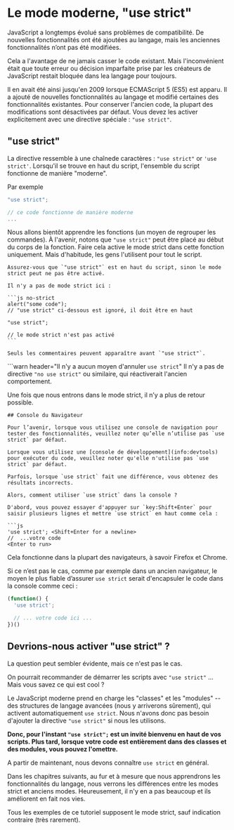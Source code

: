 # Le mode moderne, "use strict"

JavaScript a longtemps évolué sans problèmes de compatibilité. De nouvelles fonctionnalités ont été ajoutées au langage, mais les anciennes fonctionnalités n’ont pas été modifiées.

Cela a l'avantage de ne jamais casser le code existant. Mais l'inconvénient était que toute erreur ou décision imparfaite prise par les créateurs de JavaScript restait bloquée dans lea langage pour toujours.

Il en avait été ainsi jusqu'en 2009 lorsque ECMAScript 5 (ES5) est apparu. Il a ajouté de nouvelles fonctionnalités au langage et modifié certaines des fonctionnalités existantes. Pour conserver l'ancien code, la plupart des modifications sont désactivées par défaut. Vous devez les activer explicitement avec une directive spéciale : `"use strict"`.

## "use strict"

La directive ressemble à une chaînede caractères : `"use strict"` or `'use strict'`. Lorsqu'il se trouve en haut du script, l'ensemble du script fonctionne de manière "moderne".

Par exemple

```js
"use strict";

// ce code fonctionne de manière moderne
...
```

Nous allons bientôt apprendre les fonctions (un moyen de regrouper les commandes). À l'avenir, notons que `"use strict"` peut être placé au début du corps de la fonction. Faire cela active le mode strict dans cette fonction uniquement. Mais d'habitude, les gens l'utilisent pour tout le script.


````warn header="Assurez-vous que \"use strict\" est tout en haut"
Assurez-vous que `"use strict"` est en haut du script, sinon le mode strict peut ne pas être activé.

Il n'y a pas de mode strict ici :

```js no-strict
alert("some code");
// "use strict" ci-dessous est ignoré, il doit être en haut

"use strict";

// le mode strict n'est pas activé
```

Seuls les commentaires peuvent apparaître avant `"use strict"`.
````

```warn header="Il n'y a aucun moyen d'annuler `use strict`"
Il n'y a pas de directive `"no use strict"` ou similaire, qui réactiverait l'ancien comportement.

Une fois que nous entrons dans le mode strict, il n’y a plus de retour possible.
```
## Console du Navigateur

Pour l’avenir, lorsque vous utilisez une console de navigation pour tester des fonctionnalités, veuillez noter qu’elle n’utilise pas `use strict` par défaut.

Lorsque vous utilisez une [console de développement](info:devtools) pour exécuter du code, veuillez noter qu'elle n'utilise pas `use strict` par défaut.

Parfois, lorsque `use strict` fait une différence, vous obtenez des résultats incorrects.

Alors, comment utiliser `use strict` dans la console ?

D'abord, vous pouvez essayer d'appuyer sur `key:Shift+Enter` pour saisir plusieurs lignes et mettre `use strict` en haut comme cela :

```js
'use strict'; <Shift+Enter for a newline>
//  ...votre code
<Enter to run>
```

Cela fonctionne dans la plupart des navigateurs, à savoir Firefox et Chrome.

Si ce n’est pas le cas, comme par exemple dans un ancien navigateur, le moyen le plus fiable d’assurer `use strict` serait d'encapsuler le code dans la console comme ceci :

```js
(function() {
  'use strict';

  // ... votre code ici ...
})()
```

## Devrions-nous activer "use strict" ?

La question peut sembler évidente, mais ce n'est pas le cas.

On pourrait recommander de démarrer les scripts avec `"use strict"` ... Mais vous savez ce qui est cool ?

Le JavaScript moderne prend en charge les "classes" et les "modules" -- des structures de langage avancées (nous y arriverons sûrement), qui activent automatiquement `use strict`. Nous n'avons donc pas besoin d'ajouter la directive `"use strict"` si nous les utilisons.

**Donc, pour l'instant `"use strict";` est un invité bienvenu en haut de vos scripts. Plus tard, lorsque votre code est entièrement dans des classes et des modules, vous pouvez l'omettre.**

A partir de maintenant, nous devons connaître `use strict` en général.

Dans les chapitres suivants, au fur et à mesure que nous apprendrons les fonctionnalités du langage, nous verrons les différences entre les modes strict et anciens modes. Heureusement, il n'y en a pas beaucoup et ils améliorent en fait nos vies.

Tous les exemples de ce tutoriel supposent le mode strict, sauf indication contraire (très rarement).
